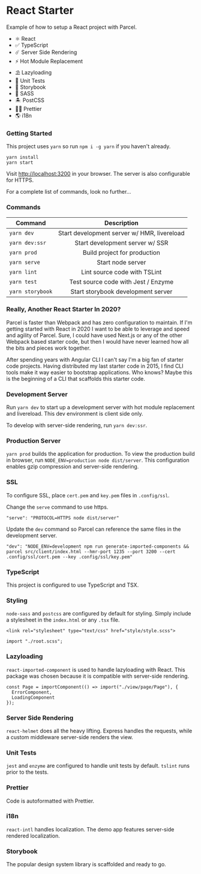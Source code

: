 # React Starter

Example of how to setup a React project with Parcel.

- ⚛ React
- ✅ TypeScript
- ☄️ Server Side Rendering
- ⚡️ Hot Module Replacement
- ⛱ Lazyloading
- 🧪 Unit Tests
- 📖 Storybook
- 👄 SASS
- 🏝 PostCSS
- 💇‍♂️ Prettier
- 🌎 i18n

### Getting Started

This project uses `yarn` so run `npm i -g yarn` if you haven't already.

```
yarn install
yarn start
```

Visit [http://localhost:3200](http://localhost:3200) in your browser. The server is also configurable for HTTPS.

For a complete list of commands, look no further...

### Commands

| Command          |                 Description                 |
| ---------------- | :-----------------------------------------: |
| `yarn dev`       | Start development server w/ HMR, livereload |
| `yarn dev:ssr`   |       Start development server w/ SSR       |
| `yarn prod`      |        Build project for production         |
| `yarn serve`     |              Start node server              |
| `yarn lint`      |        Lint source code with TSLint         |
| `yarn test`      |     Test source code with Jest / Enzyme     |
| `yarn storybook` |     Start storybook development server      |

### Really, Another React Starter In 2020?

Parcel is faster than Webpack and has zero configuration to maintain. If I'm getting started with React in 2020 I want to be able to leverage and speed and agility of Parcel. Sure, I could have used Next.js or any of the other Webpack based starter code, but then I would have never learned how all the bits and pieces work together.

After spending years with Angular CLI I can't say I'm a big fan of starter code projects. Having distributed my last starter code in 2015, I find CLI tools make it way easier to bootstrap applications. Who knows? Maybe this is the beginning of a CLI that scaffolds this starter code.

### Development Server

Run `yarn dev` to start up a development server with hot module replacement and livereload. This dev environment is client side only.

To develop with server-side rendering, run `yarn dev:ssr`.

### Production Server

`yarn prod` builds the application for production. To view the production build in browser, run `NODE_ENV=production node dist/server`. This configuration enables gzip compression and server-side rendering.

### SSL

To configure SSL, place `cert.pem` and `key.pem` files in `.config/ssl`.

Change the `serve` command to use https.

```
"serve": "PROTOCOL=HTTPS node dist/server"
```

Update the `dev` command so Parcel can reference the same files in the development server.

```
"dev": "NODE_ENV=development npm run generate-imported-components && parcel src/client/index.html --hmr-port 1235 --port 3200 --cert .config/ssl/cert.pem --key .config/ssl/key.pem"
```

### TypeScript

This project is configured to use TypeScript and TSX.

### Styling

`node-sass` and `postcss` are configured by default for styling. Simply include a stylesheet in the `index.html` or any `.tsx` file.

```
<link rel="stylesheet" type="text/css" href="style/style.scss">
```

```
import "./root.scss";
```

### Lazyloading

`react-imported-component` is used to handle lazyloading with React. This package was chosen because it is compatible with server-side rendering.

```
const Page = importComponent(() => import("./view/page/Page"), {
  ErrorComponent,
  LoadingComponent
});
```

### Server Side Rendering

`react-helmet` does all the heavy lifting. Express handles the requests, while a custom middleware server-side renders the view.

### Unit Tests

`jest` and `enzyme` are configured to handle unit tests by default. `tslint` runs prior to the tests.

### Prettier

Code is autoformatted with Prettier.

### i18n

`react-intl` handles localization. The demo app features server-side rendered localization.

### Storybook

The popular design system library is scaffolded and ready to go.

